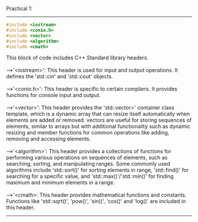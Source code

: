 Practical 1: 

---
```cpp
#include <iostream>
#include <conio.h>
#include <vector>
#include <algorithm>
#include <cmath>
```
This block of code includes C++ Standard library headers.<br><br>
-->'&lt;iostream&gt;': This header is used for input and output operations. It defines the 'std::cin' and 'std::cout' objects.<br><br>
-->'&lt;conio.h&gt;': This header is specific to certain compliers. It provides functions for console input and output.<br><br>
-->'&lt;vector&gt;': This header provides the 'std::vector>' container class template, which is a dynamic array that can resize itself automatically when elements are added or removed. vectors are useful for storing sequences of elements, similar to arrays but with additional functionality such as dynamic resizing and member functions for common operations like adding, removing and accessing elements.<br><br>
-->'&lt;algorithm&gt;': This header provides a collections of functions for performing various operations on sequences of elements, such as searching, sorting, and manipulating ranges. Some commonly used algorithms include 'std::sort()' for sorting elements in range, 'std::find()' for searching for a specific value, and 'std::max()'/'std::min()' for finding maximum and minimum elements in a range.<br><br>
-->'&lt;cmath&gt;: This header provides mathematical functions and constants. Functions like 'std::sqrt()', 'pow()', 'sin()', 'cos()' and 'log()' are included in this header.

---

